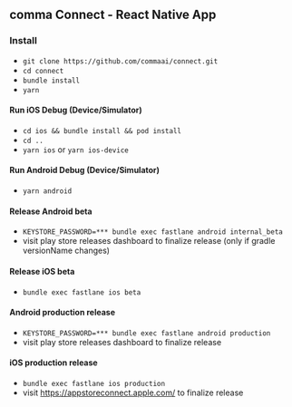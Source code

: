 ## comma Connect - React Native App

### Install
- `git clone https://github.com/commaai/connect.git`
- `cd connect`
- `bundle install`
- `yarn`

#### Run iOS Debug (Device/Simulator)
- `cd ios && bundle install && pod install`
- `cd ..`
- `yarn ios` or `yarn ios-device`

#### Run Android Debug (Device/Simulator)
- `yarn android`

#### Release Android beta
- `KEYSTORE_PASSWORD=*** bundle exec fastlane android internal_beta`
- visit play store releases dashboard to finalize release (only if gradle versionName changes)

#### Release iOS beta
- `bundle exec fastlane ios beta`

#### Android production release
- `KEYSTORE_PASSWORD=*** bundle exec fastlane android production`
- visit play store releases dashboard to finalize release

#### iOS production release
- `bundle exec fastlane ios production`
- visit https://appstoreconnect.apple.com/ to finalize release

